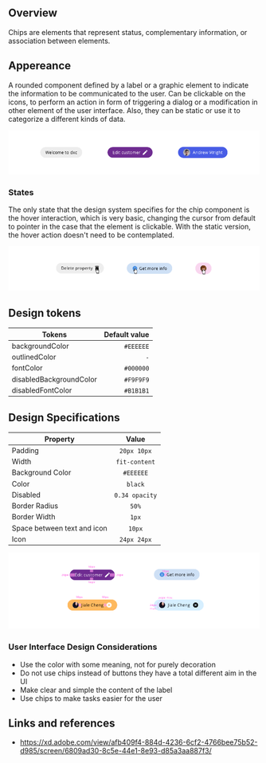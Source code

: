 ## Overview

Chips are elements that represent status, complementary information, or association between elements.

## Appereance

A rounded component defined by a label or a graphic element to indicate the information to be communicated to the user. Can be clickable on the icons, to perform an action in form of triggering a dialog or a modification in other element of the user interface. Also, they can be static or use it to categorize a different kinds of data.

![Chip appereance](images/chip_app.png)

### States

The only state that the design system specifies for the chip component is the hover interaction, which is very basic, changing the cursor from default to pointer in the case that the element is clickable. With the static version, the hover action doesn't need to be contemplated.

![Chip states](images/chip_states.png)

## Design tokens

| Tokens                  | Default value |
| ----------------------- | ------------: |
| backgroundColor         |     `#EEEEEE` |
| outlinedColor           |           `-` |
| fontColor               |     `#000000` |
| disabledBackgroundColor |     `#F9F9F9` |
| disabledFontColor       |     `#B1B1B1` |

## Design Specifications

| Property                    |     Value      |
| --------------------------- | :------------: |
| Padding                     |  `20px 10px`   |
| Width                       | `fit-content`  |
| Background Color            |   `#EEEEEE`    |
| Color                       |    `black`     |
| Disabled                    | `0.34 opacity` |
| Border Radius               |     `50%`      |
| Border Width                |     `1px`      |
| Space between text and icon |     `10px`     |
| Icon                        |  `24px 24px`   |

![Chip states](images/chip_specs.png)

### User Interface Design Considerations

- Use the color with some meaning, not for purely decoration
- Do not use chips instead of buttons they have a total different aim in the UI
- Make clear and simple the content of the label
- Use chips to make tasks easier for the user

## Links and references

- https://xd.adobe.com/view/afb409f4-884d-4236-6cf2-4766bee75b52-d985/screen/6809ad30-8c5e-44e1-8e93-d85a3aa887f3/
